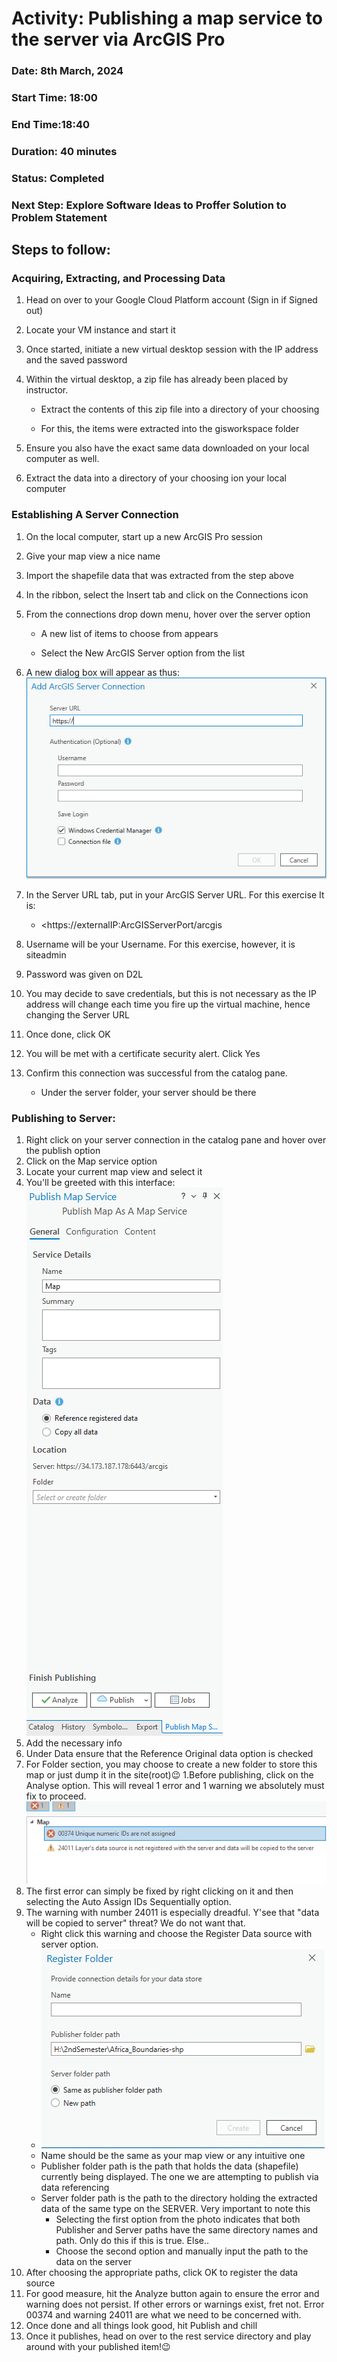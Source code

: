 # Activity: Publishing a map service to the server via ArcGIS Pro   


### Date: 8th  March, 2024 

### Start Time: 18:00 

### End Time:18:40 

### Duration: 40 minutes 

### Status: Completed 

### Next Step: Explore Software Ideas to Proffer Solution to Problem Statement 

## Steps to follow: 

### Acquiring, Extracting, and Processing Data 
1. Head on over to your Google Cloud Platform account (Sign in if Signed out) 

1. Locate your VM instance and start it 

1. Once started, initiate a new virtual desktop session with the IP address and the saved password 

1. Within the virtual desktop, a zip file has already been placed by instructor.  

    * Extract the contents of this zip file into a directory of your choosing 

    * For this, the items were extracted into the gisworkspace folder 

1. Ensure you also have the exact same data downloaded on your local computer as well. 

1. Extract the data into a directory of your choosing ion your local computer 

### Establishing A Server Connection 

1. On the local computer, start up a new ArcGIS Pro session 

1. Give your map view a nice name 

1. Import the shapefile data that was extracted from the step above 

1. In the ribbon, select the Insert tab and click on the Connections icon 

1. From the connections drop down menu, hover over the server option 

    * A new list of items to choose from appears 

    * Select the New ArcGIS Server option from the list 

1. A new dialog box will appear as thus: 
![Add ArcGIS Server Connection Window](photos/W7/NewServerConnection.png)
1. In the Server URL tab, put in your ArcGIS Server URL. For this exercise It is: 

    * <https://externalIP:ArcGISServerPort/arcgis 

1. Username will be your Username. For this exercise, however, it is siteadmin 

1. Password was given on D2L 

1. You may decide to save credentials, but this is not necessary as the IP address will change each time you fire up the virtual machine, hence changing the Server URL 

1. Once done, click OK 

1. You will be met with a certificate security alert. Click Yes  

1. Confirm this connection was successful from the catalog pane. 

      * Under the server folder, your server should be there 

### Publishing to Server: 

1. Right click on your server connection in the catalog pane and hover over the publish option 
1. Click on the Map service option  
1. Locate your current map view and select it 
1. You'll be greeted with this interface: 
![ArcGIS Publish Map Service Window](photos/W7/publishPanel.png)
1. Add the necessary info 
1. Under Data ensure that the Reference Original data option is checked 
1. For Folder section, you may choose to create a new folder to store this map or just dump it in the site(root)😉 
1.Before publishing, click on the Analyse option. This will reveal 1 error and 1 warning we absolutely must fix to proceed.
![Publishing Errors and Warnings](photos/W7/errors.png)
1. The first error can simply be fixed by right clicking on it and then selecting the Auto Assign IDs Sequentially option. 
1. The warning with number 24011 is especially dreadful. Y'see that "data will be copied to server" threat? We do not want that. 
    * Right click this warning and choose the Register Data source with server option. 
    * ![Folder Path Registry Window ArcGIS Pro](photos/W7/folderRegistry.png)
    * Name should be the same as your map view or any intuitive one 
    * Publisher folder path is the path that holds the data (shapefile) currently being displayed. The one we are attempting to publish via data referencing 
    * Server folder path is the path to the directory holding the extracted data of the same type on the SERVER. Very important to note this 
        * Selecting the first option from the photo indicates that both Publisher and Server paths have the same directory names and path. Only do this if this is true. Else.. 
        * Choose the second option and manually input the path to the data on the server 
1. After choosing the appropriate paths, click OK to register the data source 
1. For good measure, hit the Analyze button again to ensure the error and warning does not persist. If other errors or warnings exist, fret not. Error 00374 and warning 24011 are what we need to be concerned with. 
1. Once done and all things look good, hit Publish and chill 
1. Once it publishes, head on over to the rest service directory and play around with your published item!😉 
